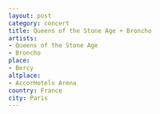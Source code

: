 ```yaml
---
layout: post
category: concert
title: Queens of the Stone Age + Broncho
artists: 
- Queens of the Stone Age
- Broncho
place: 
- Bercy
altplace:
- AccorHotels Arena
country: France
city: Paris
---
```


